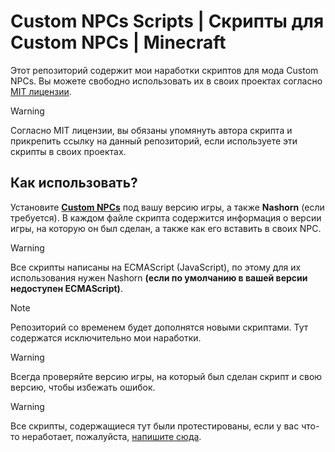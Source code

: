 # Custom NPCs Scripts | Скрипты для Custom NPCs | Minecraft
Этот репозиторий содержит мои наработки скриптов для мода Custom NPCs. Вы можете свободно использовать их в своих проектах согласно [MIT лицензии](https://github.com/Rimjact/custom-npcs-scripts/blob/main/LICENSE).

> [!WARNING]
> Согласно MIT лицензии, вы обязаны упомянуть автора скрипта и прикрепить ссылку на данный репозиторий, если используете эти скрипты в своих проектах.

## Как использовать?
Установите **[Custom NPCs](https://www.kodevelopment.nl/minecraft/customnpcs/downloads/)** под вашу версию игры, а также **Nashorn** (если требуется).
В каждом файле скрипта содержится информация о версии игры, на которую он был сделан, а также как его вставить в своих NPC.

> [!WARNING]
> Все скрипты написаны на ECMAScript (JavaScript), по этому для их использования нужен Nashorn **(если по умолчанию в вашей версии недоступен ECMAScript)**.

> [!NOTE]
> Репозиторий со временем будет дополнятся новыми скриптами. Тут содержатся исключительно мои наработки.

> [!WARNING]
> Всегда проверяйте версию игры, на который был сделан скрипт и свою версию, чтобы избежать ошибок.

> [!WARNING]
> Все скрипты, содержащиеся тут были протестированы, если у вас что-то неработает, пожалуйста, [напишите сюда](https://github.com/Rimjact/custom-npcs-scripts/issues).
